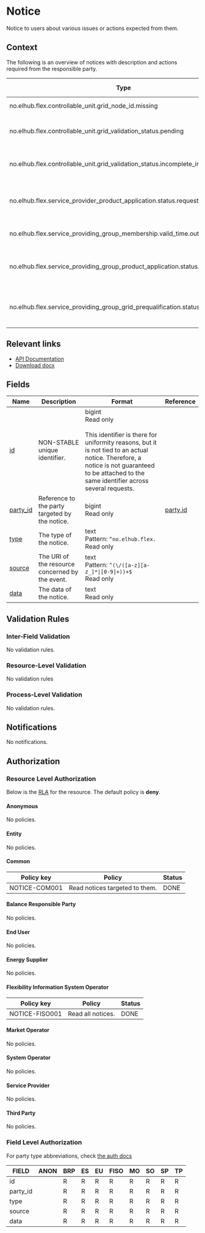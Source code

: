 # Notice

Notice to users about various issues or actions expected from them.

## Context

The following is an overview of notices with description and actions required
from the responsible party.

| Type                                                                          | Description                                   | Responsible Party | Action required                                         |
|-------------------------------------------------------------------------------|-----------------------------------------------|-------------------|---------------------------------------------------------|
| no.elhub.flex.controllable_unit.grid_node_id.missing                          | Grid node ID missing                          | CSO               | Update CU with grid node                                |
| no.elhub.flex.controllable_unit.grid_validation_status.pending                | Grid validation status pending                | CSO               | Verify CU for grid verification and update status       |
| no.elhub.flex.controllable_unit.grid_validation_status.incomplete_information | Grid validation status incomplete information | SP                | Update missing information                              |
| no.elhub.flex.service_provider_product_application.status.requested           | SP product application status requested       | PSO               | Initiate SP product qualification and update status     |
| no.elhub.flex.service_providing_group_membership.valid_time.outside_contract  | Inconsistency: SPG contains expired CU(s)     | SP                | Validate and update SPG membership                      |
| no.elhub.flex.service_providing_group_product_application.status.requested    | SPG product application status requested      | PSO               | Initiate SPG product prequalification and update status |
| no.elhub.flex.service_providing_group_grid_prequalification.status.requested  | SPG grid prequalification status requested    | ISO               | Initiate SPG grid prequalification and update status    |

## Relevant links

* [API Documentation](/api/v0/#/operations/list_notice)
* [Download docx](/docs/download/notice.docx)

## Fields

| Name                                                         | Description                                     | Format                                                                                                                                                                                                                      | Reference                     |
|--------------------------------------------------------------|-------------------------------------------------|-----------------------------------------------------------------------------------------------------------------------------------------------------------------------------------------------------------------------------|-------------------------------|
| <a name="field-id" href="#field-id">id</a>                   | NON-STABLE unique identifier.                   | bigint<br/>Read only<br/><br/>This identifier is there for uniformity reasons, but it is not tied to an actual notice. Therefore, a notice is not guaranteed to be attached to the same identifier across several requests. |                               |
| <a name="field-party_id" href="#field-party_id">party_id</a> | Reference to the party targeted by the notice.  | bigint<br/>Read only                                                                                                                                                                                                        | [party.id](party.md#field-id) |
| <a name="field-type" href="#field-type">type</a>             | The type of the notice.                         | text<br/>Pattern: `^no.elhub.flex.`<br/>Read only                                                                                                                                                                           |                               |
| <a name="field-source" href="#field-source">source</a>       | The URI of the resource concerned by the event. | text<br/>Pattern: `^(\/([a-z][a-z_]*\|[0-9]+))+$`<br/>Read only                                                                                                                                                             |                               |
| <a name="field-data" href="#field-data">data</a>             | The data of the notice.                         | text<br/>Read only                                                                                                                                                                                                          |                               |

## Validation Rules

### Inter-Field Validation

No validation rules.

### Resource-Level Validation

No validation rules

### Process-Level Validation

No validation rules.

## Notifications

No notifications.

## Authorization

### Resource Level Authorization

Below is the [RLA](../auth.md#resource-level-authorization-rla) for the
resource. The default policy is **deny**.

#### Anonymous

No policies.

#### Entity

No policies.

#### Common

| Policy key    | Policy                         | Status |
|---------------|--------------------------------|--------|
| NOTICE-COM001 | Read notices targeted to them. | DONE   |

#### Balance Responsible Party

No policies.

#### End User

No policies.

#### Energy Supplier

No policies.

#### Flexibility Information System Operator

| Policy key     | Policy            | Status |
|----------------|-------------------|--------|
| NOTICE-FISO001 | Read all notices. | DONE   |

#### Market Operator

No policies.

#### System Operator

No policies.

#### Service Provider

No policies.

#### Third Party

No policies.

### Field Level Authorization

For party type abbreviations, check [the auth docs](../auth.md#party)

| FIELD    | ANON | BRP | ES | EU | FISO | MO | SO | SP | TP |
|----------|------|-----|----|----|------|----|----|----|----|
| id       |      | R   | R  | R  | R    | R  | R  | R  | R  |
| party_id |      | R   | R  | R  | R    | R  | R  | R  | R  |
| type     |      | R   | R  | R  | R    | R  | R  | R  | R  |
| source   |      | R   | R  | R  | R    | R  | R  | R  | R  |
| data     |      | R   | R  | R  | R    | R  | R  | R  | R  |
